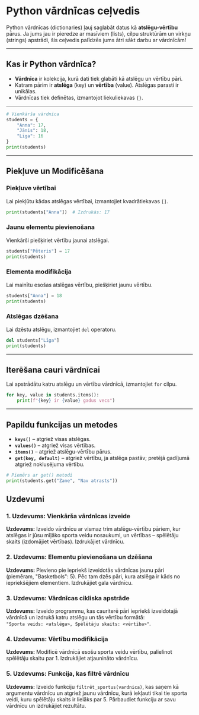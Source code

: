 # Python vārdnīcas ceļvedis

Python vārdnīcas (dictionaries) ļauj saglabāt datus kā **atslēgu-vērtību** pārus. Ja jums jau ir pieredze ar masīviem (lists), cilpu struktūrām un virkņu (strings) apstrādi, šis ceļvedis palīdzēs jums ātri sākt darbu ar vārdnīcām!

---

## Kas ir Python vārdnīca?

- **Vārdnīca** ir kolekcija, kurā dati tiek glabāti kā atslēgu un vērtību pāri.
- Katram pārim ir **atslēga** (key) un **vērtība** (value). Atslēgas parasti ir unikālas.
- Vārdnīcas tiek definētas, izmantojot liekuliekavas `{}`.

---

```python
# Vienkārša vārdnīca
students = {
    "Anna": 17,
    "Jānis": 18,
    "Līga": 16
}
print(students)
```

---

## Piekļuve un Modificēšana

### Piekļuve vērtībai

Lai piekļūtu kādas atslēgas vērtībai, izmantojiet kvadrātiekavas `[]`.

```python
print(students["Anna"])  # Izdrukās: 17
```

### Jaunu elementu pievienošana

Vienkārši piešķiriet vērtību jaunai atslēgai.

```python
students["Pēteris"] = 17
print(students)
```

### Elementa modifikācija

Lai mainītu esošas atslēgas vērtību, piešķiriet jaunu vērtību.

```python
students["Anna"] = 18
print(students)
```

### Atslēgas dzēšana

Lai dzēstu atslēgu, izmantojiet `del` operatoru.

```python
del students["Līga"]
print(students)
```

---

## Iterēšana cauri vārdnīcai

Lai apstrādātu katru atslēgu un vērtību vārdnīcā, izmantojiet `for` cilpu.

```python
for key, value in students.items():
    print(f"{key} ir {value} gadus vecs")
```

---

## Papildu funkcijas un metodes

- **`keys()`** – atgriež visas atslēgas.
- **`values()`** – atgriež visas vērtības.
- **`items()`** – atgriež atslēgu-vērtību pārus.
- **`get(key, default)`** – atgriež vērtību, ja atslēga pastāv; pretējā gadījumā atgriež noklusējuma vērtību.

```python
# Piemērs ar get() metodi
print(students.get("Zane", "Nav atrasts"))
```

## Uzdevumi
### 1. Uzdevums: Vienkārša vārdnīcas izveide
**Uzdevums:** Izveido vārdnīcu ar vismaz trim atslēgu-vērtību pāriem, kur atslēgas ir jūsu mīļāko sporta veidu nosaukumi, un vērtības – spēlētāju skaits (izdomājiet vērtības). Izdrukājiet vārdnīcu.
### 2. Uzdevums: Elementu pievienošana un dzēšana
**Uzdevums:** Pievieno pie iepriekš izveidotās vārdnīcas jaunu pāri (piemēram, "Basketbols": 5). Pēc tam dzēs pāri, kura atslēga ir kāds no iepriekšējiem elementiem. Izdrukājiet gala vārdnīcu.
### 3. Uzdevums: Vārdnīcas cikliska apstrāde
**Uzdevums:** Izveido programmu, kas cauriterē pāri iepriekš izveidotajā vārdnīcā un izdrukā katru atslēgu un tās vērtību formātā:  
`"Sporta veids: <atslēga>, Spēlētāju skaits: <vērtība>"`.
### 4. Uzdevums: Vērtību modifikācija
**Uzdevums:** Modificē vārdnīcā esošu sporta veidu vērtību, palielinot spēlētāju skaitu par 1. Izdrukājiet atjaunināto vārdnīcu.
### 5. Uzdevums: Funkcija, kas filtrē vārdnīcu
**Uzdevums:** Izveido funkciju `filtrēt_sportus(vardnica)`, kas saņem kā argumentu vārdnīcu un atgriež jaunu vārdnīcu, kurā iekļauti tikai tie sporta veidi, kuru spēlētāju skaits ir lielāks par 5. Pārbaudiet funkciju ar savu vārdnīcu un izdrukājiet rezultātu.
